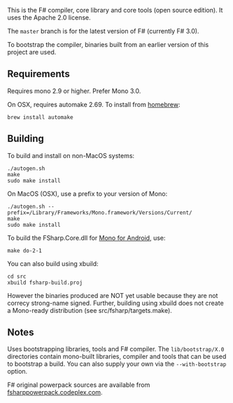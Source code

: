 This is the F# compiler, core library and core tools (open source edition). It uses the Apache 2.0 license.

The `master` branch is for the latest version of F# (currently F# 3.0).

To bootstrap the compiler, binaries built from an earlier version of this project are used.


## Requirements

Requires mono 2.9 or higher.  Prefer Mono 3.0.

On OSX, requires automake 2.69. To install from [homebrew](http://mxcl.github.com/homebrew):
```
brew install automake
```


## Building

To build and install on non-MacOS systems:
```
./autogen.sh
make
sudo make install
```

On MacOS (OSX), use a prefix to your version of Mono:
```
./autogen.sh --prefix=/Library/Frameworks/Mono.framework/Versions/Current/
make
sudo make install
```

To build the FSharp.Core.dll for [Mono for Android](http://xamarin.com/monoforandroid), use:
```
make do-2-1
```

You can also build using xbuild:
```
cd src
xbuild fsharp-build.proj
```
However the binaries produced are NOT yet usable because they are not correcy strong-name signed. Further, building using
xbuild does not create a Mono-ready distribution (see src/fsharp/targets.make).

## Notes

Uses bootstrapping libraries, tools and F# compiler. The `lib/bootstrap/X.0` directories contain mono-built libraries, compiler and tools that can be used to bootstrap a build. You can also supply your own via the `--with-bootstrap` option.

F# original powerpack sources are available from [fsharppowerpack.codeplex.com](http://fsharppowerpack.codeplex.com).
